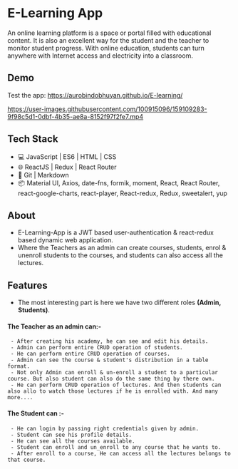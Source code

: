 
# E-Learning App

An online learning platform is a space or portal filled with educational content. It is also an excellent way for the student and the teacher to monitor student progress. With online education, students can turn anywhere with Internet access and electricity into a classroom.

## Demo

Test the app: https://aurobindobhuyan.github.io/E-learning/

https://user-images.githubusercontent.com/100915096/159109283-9f98c5d1-0dbf-4b35-ae8a-8152f97f2fe7.mp4


## Tech Stack

- 💻 JavaScript | ES6 | HTML | CSS
- 🌐 ReactJS | Redux | React Router
- 🔧 Git | Markdown
- 📦 Material UI, Axios, date-fns, formik, moment, React, React Router, react-google-charts, react-player, React-redux, Redux, sweetalert, yup
## About

- E-Learning-App is a JWT based user-authentication & react-redux based dynamic web application.
- Where the Teachers as an admin can create courses, students, enrol & unenroll students to the courses, and students can also access all the lectures.
## Features

- The most interesting part is here we have two different roles **(Admin, Students)**.
#### The Teacher as an admin can:-
     - After creating his academy, he can see and edit his details.
     - Admin can perform entire CRUD operation of students.
     - He can perform entire CRUD operation of courses.
     - Admin can see the course & student's distribution in a table format.
     - Not only Admin can enroll & un-enroll a student to a particular course. But also student can also do the same thing by there own.
     - He can perform CRUD operation of lectures. And then students can also allo to watch those lectures if he is enrolled with. And many more....

#### The Student can :-
     - He can login by passing right credentials given by admin.
     - Student can see his profile details.
     - He can see all the courses available.
     - Student can enroll and un_enroll to any course that he wants to.
     - After enroll to a course, He can access all the lectures belongs to that course.
